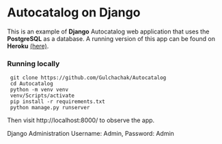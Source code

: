 # Autocatalog on Django

This is an example of **Django** Autocatalog web application that uses the **PostgreSQL** as a database. A running version of this app can be found on **Heroku** [(here)](https://serene-springs-80268.herokuapp.com/).

### Running locally

```
 git clone https://github.com/Gulchachak/Autocatalog
 cd Autocatalog
 python -m venv venv
 venv/Scripts/activate
 pip install -r requirements.txt
 python manage.py runserver
```

Then visit http://localhost:8000/ to observe the app.

Django Administration Username: Admin, Password: Admin
